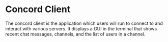 # Concord Client

The concord client is the application which users will run to connect to and interact with various servers. It displays a GUI in the terminal that shows recent chat messages, channels, and the list of users in a channel.
